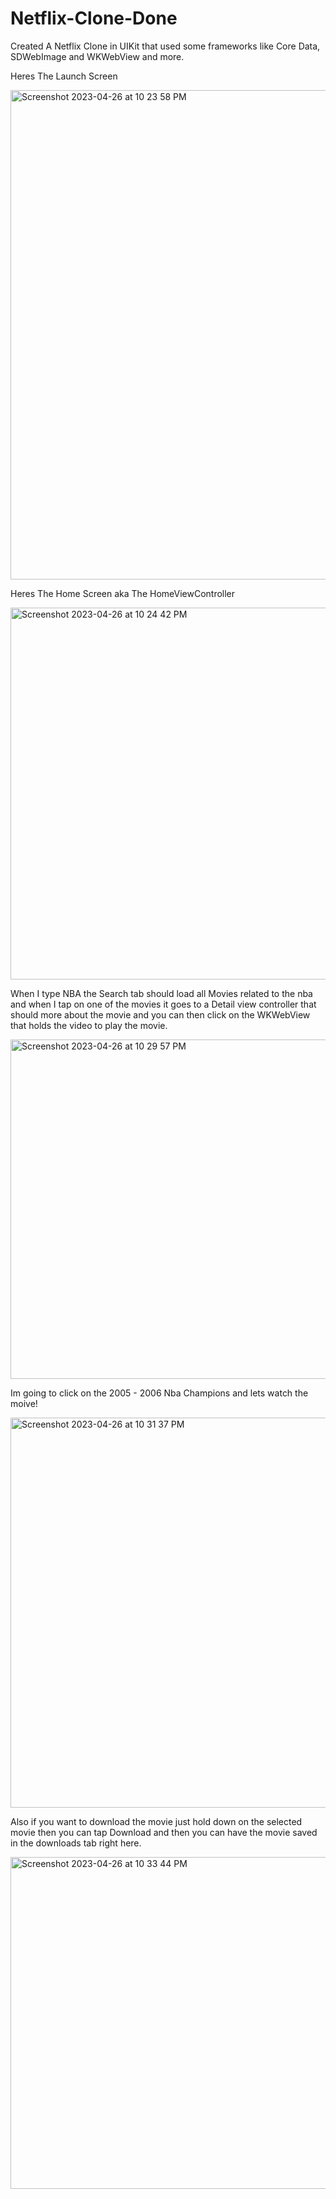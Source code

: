 # Netflix-Clone-Done
Created A Netflix Clone in UIKit that used some frameworks like Core Data,  SDWebImage and WKWebView and more.



Heres The Launch Screen





<img width="783" alt="Screenshot 2023-04-26 at 10 23 58 PM" src="https://user-images.githubusercontent.com/106272587/234743741-0a1d840f-9581-4982-9562-e4360c2c43f1.png">




Heres The Home Screen aka The HomeViewController


<img width="595" alt="Screenshot 2023-04-26 at 10 24 42 PM" src="https://user-images.githubusercontent.com/106272587/234743803-aa7013be-3d3f-47eb-8ed3-a97f7ba5bd6b.png">





 When I type NBA the Search tab should load all Movies related to the nba and when I tap on one of the movies it goes to a Detail view controller that should more about the movie
 and you can then click on the WKWebView that holds the video to play the movie. 
 
 
 
 <img width="543" alt="Screenshot 2023-04-26 at 10 29 57 PM" src="https://user-images.githubusercontent.com/106272587/234744479-6987c6f9-0a42-45d3-96a2-ab7abd98343c.png">




Im going to click on the 2005 - 2006 Nba Champions and lets watch the moive!



<img width="624" alt="Screenshot 2023-04-26 at 10 31 37 PM" src="https://user-images.githubusercontent.com/106272587/234744742-ce7bf3e6-c431-4d47-8ede-a643bc4b6817.png">



Also if you want to download the movie just hold down on the selected movie then you can tap Download and then you can have the movie saved in the downloads tab right here.


<img width="531" alt="Screenshot 2023-04-26 at 10 33 44 PM" src="https://user-images.githubusercontent.com/106272587/234745032-59d2d7b2-83e3-4dd3-adc3-dfa1489ae7cd.png">



